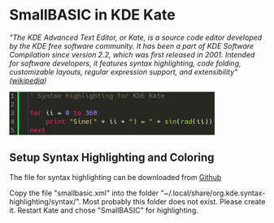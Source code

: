 # SmallBASIC in KDE Kate

_"The KDE Advanced Text Editor, or Kate, is a source code editor developed by the KDE free software community.
It has been a part of KDE Software Compilation since version 2.2, which was first released in 2001. Intended 
for software developers, it features syntax highlighting, code folding, customizable layouts, regular expression
support, and extensibility" 
([wikipedia](https://en.wikipedia.org/wiki/Kate_(text_editor)))_

![Example](https://raw.githubusercontent.com/Joe7M/smallbasic.kate.syntaxcoloring/main/screenshot.png)

## Setup Syntax Highlighting and Coloring

The file for syntax highlighting can be downloaded from [Github](https://github.com/Joe7M/smallbasic.kate.syntaxcoloring/)

Copy the file "smallbasic.xml" into the folder "~/.local/share/org.kde.syntax-highlighting/syntax/".
Most probably this folder does not exist. Please create it. Restart Kate and chose "SmallBASIC" for highlighting.

